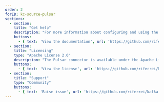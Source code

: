 ```yaml
---
order: 2
forID: kc-source-pulsar
sections:
  - section:
    title: "Get help"
    description: "For more information about configuring and using the connector, see the documentation."
    buttons:
      - { text: 'View the documentation', url: 'https://github.com/riferrei/kafka-connect-pulsar' }
  - section:
    title: "Licensing"
    type: "Apache License 2.0"
    description: "The Pulsar connector is available under the Apache License 2.0 license."
    buttons:
      - { text: 'View the license', url: 'https://github.com/riferrei/kafka-connect-pulsar/blob/master/LICENSE' }
  - section:
    title: "Support"
    type: "Community"
    buttons:
      - { text: 'Raise issue', url: 'https://github.com/riferrei/kafka-connect-pulsar/issues' }
---
```

